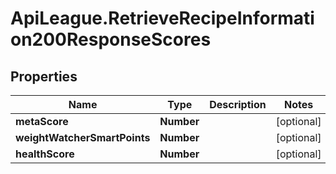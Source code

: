 # ApiLeague.RetrieveRecipeInformation200ResponseScores

## Properties

Name | Type | Description | Notes
------------ | ------------- | ------------- | -------------
**metaScore** | **Number** |  | [optional] 
**weightWatcherSmartPoints** | **Number** |  | [optional] 
**healthScore** | **Number** |  | [optional] 


